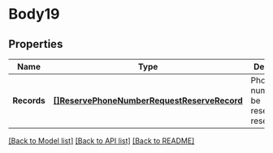 # Body19

## Properties
Name | Type | Description | Notes
------------ | ------------- | ------------- | -------------
**Records** | [**[]ReservePhoneNumberRequestReserveRecord**](ReservePhoneNumber.Request.ReserveRecord.md) | Phone numbers to be reserved/un-reserved | [optional] [default to null]

[[Back to Model list]](../README.md#documentation-for-models) [[Back to API list]](../README.md#documentation-for-api-endpoints) [[Back to README]](../README.md)


